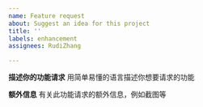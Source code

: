 ```yaml
---
name: Feature request
about: Suggest an idea for this project
title: ''
labels: enhancement
assignees: RudiZhang

---
```


**描述你的功能请求**
用简单易懂的语言描述你想要请求的功能

**额外信息**
有关此功能请求的额外信息，例如截图等
